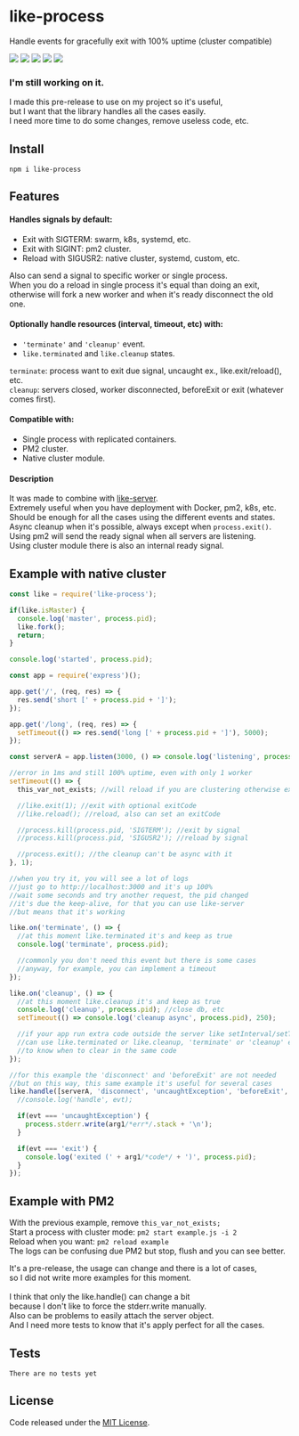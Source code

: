 # like-process

Handle events for gracefully exit with 100% uptime (cluster compatible)

![](https://img.shields.io/npm/v/like-process.svg) [![](https://img.shields.io/maintenance/yes/2019.svg?style=flat-square)](https://github.com/LuKks/like-process) ![](https://img.shields.io/github/size/lukks/like-process/index.js.svg) ![](https://img.shields.io/npm/dt/like-process.svg) ![](https://img.shields.io/github/license/LuKks/like-process.svg)

### I'm still working on it.

I made this pre-release to use on my project so it's useful,\
but I want that the library handles all the cases easily.\
I need more time to do some changes, remove useless code, etc.

## Install
```
npm i like-process
```

## Features
#### Handles signals by default:
- Exit with SIGTERM: swarm, k8s, systemd, etc.
- Exit with SIGINT: pm2 cluster.
- Reload with SIGUSR2: native cluster, systemd, custom, etc.

Also can send a signal to specific worker or single process.\
When you do a reload in single process it's equal than doing an exit,\
otherwise will fork a new worker and when it's ready disconnect the old one.

#### Optionally handle resources (interval, timeout, etc) with:
- `'terminate'` and `'cleanup'` event.
- `like.terminated` and `like.cleanup` states.

`terminate`: process want to exit due signal, uncaught ex., like.exit/reload(), etc.\
`cleanup`: servers closed, worker disconnected, beforeExit or exit (whatever comes first).

#### Compatible with:
- Single process with replicated containers.
- PM2 cluster.
- Native cluster module.

#### Description
It was made to combine with [like-server](https://www.npmjs.com/like-server).\
Extremely useful when you have deployment with Docker, pm2, k8s, etc.\
Should be enough for all the cases using the different events and states.\
Async cleanup when it's possible, always except when `process.exit()`.\
Using pm2 will send the ready signal when all servers are listening.\
Using cluster module there is also an internal ready signal.

## Example with native cluster
```javascript
const like = require('like-process');

if(like.isMaster) {
  console.log('master', process.pid);
  like.fork();
  return;
}

console.log('started', process.pid);

const app = require('express')();

app.get('/', (req, res) => {
  res.send('short [' + process.pid + ']');
});

app.get('/long', (req, res) => {
  setTimeout(() => res.send('long [' + process.pid + ']'), 5000);
});

const serverA = app.listen(3000, () => console.log('listening', process.pid));

//error in 1ms and still 100% uptime, even with only 1 worker
setTimeout(() => {
  this_var_not_exists; //will reload if you are clustering otherwise exit

  //like.exit(1); //exit with optional exitCode
  //like.reload(); //reload, also can set an exitCode

  //process.kill(process.pid, 'SIGTERM'); //exit by signal
  //process.kill(process.pid, 'SIGUSR2'); //reload by signal

  //process.exit(); //the cleanup can't be async with it
}, 1);

//when you try it, you will see a lot of logs
//just go to http://localhost:3000 and it's up 100%
//wait some seconds and try another request, the pid changed
//it's due the keep-alive, for that you can use like-server
//but means that it's working

like.on('terminate', () => {
  //at this moment like.terminated it's and keep as true
  console.log('terminate', process.pid);

  //commonly you don't need this event but there is some cases
  //anyway, for example, you can implement a timeout
});

like.on('cleanup', () => {
  //at this moment like.cleanup it's and keep as true
  console.log('cleanup', process.pid); //close db, etc
  setTimeout(() => console.log('cleanup async', process.pid), 250);

  //if your app run extra code outside the server like setInterval/setTimeout
  //can use like.terminated or like.cleanup, 'terminate' or 'cleanup' event
  //to know when to clear in the same code
});

//for this example the 'disconnect' and 'beforeExit' are not needed
//but on this way, this same example it's useful for several cases
like.handle([serverA, 'disconnect', 'uncaughtException', 'beforeExit', 'exit'], (evt, arg1) => {
  //console.log('handle', evt);

  if(evt === 'uncaughtException') {
    process.stderr.write(arg1/*err*/.stack + '\n');
  }

  if(evt === 'exit') {
    console.log('exited (' + arg1/*code*/ + ')', process.pid);
  }
});
```

## Example with PM2
With the previous example, remove `this_var_not_exists;`\
Start a process with cluster mode: `pm2 start example.js -i 2`\
Reload when you want: `pm2 reload example`\
The logs can be confusing due PM2 but stop, flush and you can see better.

It's a pre-release, the usage can change and there is a lot of cases,\
so I did not write more examples for this moment.\
\
I think that only the like.handle() can change a bit\
because I don't like to force the stderr.write manually.\
Also can be problems to easily attach the server object.\
And I need more tests to know that it's apply perfect for all the cases.

## Tests
```
There are no tests yet
```

## License
Code released under the [MIT License](https://github.com/LuKks/like-process/blob/master/LICENSE).
